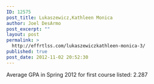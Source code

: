```yaml
---
ID: 12575
post_title: Lukaszewicz,Kathleen Monica
author: Joel DesArmo
post_excerpt: ""
layout: post
permalink: >
  http://effrtlss.com/lukaszewiczkathleen-monica-3/
published: true
post_date: 2012-11-02 20:52:30
---
```

<p>Average GPA in Spring 2012 for first course listed: 2.287</p>